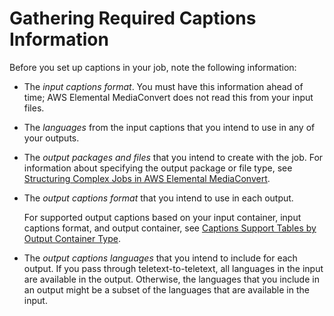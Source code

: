 # Gathering Required Captions Information<a name="gather-required-captions-information"></a>

Before you set up captions in your job, note the following information:
+ The *input captions format*\. You must have this information ahead of time; AWS Elemental MediaConvert does not read this from your input files\.
+ The *languages* from the input captions that you intend to use in any of your outputs\.
+ The *output packages and files* that you intend to create with the job\. For information about specifying the output package or file type, see [Structuring Complex Jobs in AWS Elemental MediaConvert](structuring-complex-jobs.md)\.
+ The *output captions format* that you intend to use in each output\.

  For supported output captions based on your input container, input captions format, and output container, see [Captions Support Tables by Output Container Type](captions-support-tables-by-container-type.md)\. 
+ The *output captions languages* that you intend to include for each output\. If you pass through teletext\-to\-teletext, all languages in the input are available in the output\. Otherwise, the languages that you include in an output might be a subset of the languages that are available in the input\.